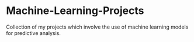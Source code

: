 # Machine-Learning-Projects
Collection of my projects which involve the use of machine learning models for predictive analysis.

